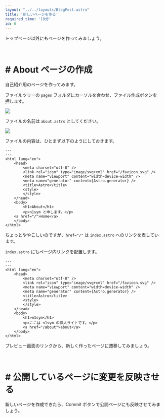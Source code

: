 ```yaml
---
layout: "../../layouts/BlogPost.astro"
title: '新しいページを作る'
required_time: '10分'
id: 6
---
```


トップページ以外にもページを作ってみましょう。

<br>

# # About ページの作成

自己紹介用のページを作ってみます。

ファイルツリーの `pages` フォルダにカーソルを合わせ、ファイル作成ボタンを押します。

![](/image/post-6/pages.png)

ファイルの名前は `about.astro` としてください。

![](/image/post-6/about.png)

ファイルの内容は、ひとまず以下のようにしておきます。

~~~astro
---
---
<html lang="en">
	<head>
		<meta charset="utf-8" />
		<link rel="icon" type="image/svg+xml" href="/favicon.svg" />
		<meta name="viewport" content="width=device-width" />
		<meta name="generator" content={Astro.generator} />
		<title>Astro</title>
		<style>
		</style>
	</head>
	<body>
		<h1>About</h1>
		<p>n1sym と申します。</p>
    <a href="/">Home</a>
	</body>
</html>
~~~

ちょっとややこしいのですが、`href="/"` は `index.astro` へのリンクを表しています。

`index.astro` にもページ内リンクを配置します。

~~~astro
---
---
<html lang="en">
	<head>
		<meta charset="utf-8" />
		<link rel="icon" type="image/svg+xml" href="/favicon.svg" />
		<meta name="viewport" content="width=device-width" />
		<meta name="generator" content={Astro.generator} />
		<title>Astro</title>
		<style>
		</style>
	</head>
	<body>
		<h1>n1sym</h1>
		<p>ここは n1sym の個人サイトです。</p>
		<a href="/about">about</a>
	</body>
</html>
~~~

プレビュー画面のリンクから、新しく作ったページに遷移してみましょう。

<br>

# # 公開しているページに変更を反映させる

新しいページを作成できたら、Commit ボタンで公開ページにも反映させてみましょう。